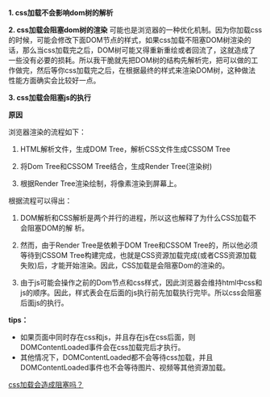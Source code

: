 **1. css加载不会影响dom树的解析**

**2. css加载会阻塞dom树的渲染**
可能也是浏览器的一种优化机制。因为你加载css的时候，可能会修改下面DOM节点的样式，如果css加载不阻塞DOM树渲染的话，那么当css加载完之后，DOM树可能又得重新重绘或者回流了，这就造成了一些没有必要的损耗。所以我干脆就先把DOM树的结构先解析完，把可以做的工作做完，然后等你css加载完之后，在根据最终的样式来渲染DOM树，这种做法性能方面确实会比较好一点。

**3. css加载会阻塞js的执行**

**原因**

浏览器渲染的流程如下：

1. HTML解析文件，生成DOM Tree，解析CSS文件生成CSSOM Tree

2. 将Dom Tree和CSSOM Tree结合，生成Render Tree(渲染树)

3. 根据Render Tree渲染绘制，将像素渲染到屏幕上。

根据流程可以得出：

1. DOM解析和CSS解析是两个并行的进程，所以这也解释了为什么CSS加载不会阻塞DOM的解 析。

2. 然而，由于Render Tree是依赖于DOM Tree和CSSOM Tree的，所以他必须等待到CSSOM Tree构建完成，也就是CSS资源加载完成(或者CSS资源加载失败)后，才能开始渲染。因此，CSS加载是会阻塞Dom的渲染的。

3. 由于js可能会操作之前的Dom节点和css样式，因此浏览器会维持html中css和js的顺序。因此，样式表会在后面的js执行前先加载执行完毕。所以css会阻塞后面js的执行。


**tips：**

* 如果页面中同时存在css和js，并且存在js在css后面，则DOMContentLoaded事件会在css加载完后才执行。
*  其他情况下，DOMContentLoaded都不会等待css加载，并且DOMContentLoaded事件也不会等待图片、视频等其他资源加载。

[css加载会造成阻塞吗？](https://segmentfault.com/a/1190000018130499)